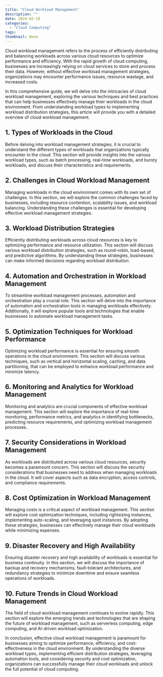 ```yaml
---
title: "Cloud Workload Management"
description: ""
date: 2024-02-19
categories:
  - "Cloud Computing"
tags:
thumbnail: None
---
```


<p>Cloud workload management refers to the process of efficiently distributing and balancing workloads across various cloud resources to optimize performance and efficiency. With the rapid growth of cloud computing, businesses are increasingly relying on cloud services to store and process their data. However, without effective workload management strategies, organizations may encounter performance issues, resource wastage, and increased costs.</p>

<p>In this comprehensive guide, we will delve into the intricacies of cloud workload management, exploring the various techniques and best practices that can help businesses effectively manage their workloads in the cloud environment. From understanding workload types to implementing workload distribution strategies, this article will provide you with a detailed overview of cloud workload management.</p>

<h2>1. Types of Workloads in the Cloud</h2>
<p>Before delving into workload management strategies, it is crucial to understand the different types of workloads that organizations typically encounter in the cloud. This section will provide insights into the various workload types, such as batch processing, real-time workloads, and bursty workloads, and discuss their characteristics and requirements.</p>

<h2>2. Challenges in Cloud Workload Management</h2>
<p>Managing workloads in the cloud environment comes with its own set of challenges. In this section, we will explore the common challenges faced by businesses, including resource contention, scalability issues, and workload balancing. Understanding these challenges is essential for developing effective workload management strategies.</p>

<h2>3. Workload Distribution Strategies</h2>
<p>Efficiently distributing workloads across cloud resources is key to optimizing performance and resource utilization. This section will discuss various workload distribution strategies, such as round-robin, load-based, and predictive algorithms. By understanding these strategies, businesses can make informed decisions regarding workload distribution.</p>

<h2>4. Automation and Orchestration in Workload Management</h2>
<p>To streamline workload management processes, automation and orchestration play a crucial role. This section will delve into the importance of automation and orchestration tools in managing workloads effectively. Additionally, it will explore popular tools and technologies that enable businesses to automate workload management tasks.</p>

<h2>5. Optimization Techniques for Workload Performance</h2>
<p>Optimizing workload performance is essential for ensuring smooth operations in the cloud environment. This section will discuss various techniques, such as vertical and horizontal scaling, caching, and data partitioning, that can be employed to enhance workload performance and minimize latency.</p>

<h2>6. Monitoring and Analytics for Workload Management</h2>
<p>Monitoring and analytics are crucial components of effective workload management. This section will explore the importance of real-time monitoring, performance metrics, and analytics in identifying bottlenecks, predicting resource requirements, and optimizing workload management processes.</p>

<h2>7. Security Considerations in Workload Management</h2>
<p>As workloads are distributed across various cloud resources, security becomes a paramount concern. This section will discuss the security considerations that businesses need to address when managing workloads in the cloud. It will cover aspects such as data encryption, access controls, and compliance requirements.</p>

<h2>8. Cost Optimization in Workload Management</h2>
<p>Managing costs is a critical aspect of workload management. This section will explore cost optimization techniques, including rightsizing instances, implementing auto-scaling, and leveraging spot instances. By adopting these strategies, businesses can effectively manage their cloud workloads while minimizing expenses.</p>

<h2>9. Disaster Recovery and High Availability</h2>
<p>Ensuring disaster recovery and high availability of workloads is essential for business continuity. In this section, we will discuss the importance of backup and recovery mechanisms, fault-tolerant architectures, and redundancy strategies to minimize downtime and ensure seamless operations of workloads.</p>

<h2>10. Future Trends in Cloud Workload Management</h2>
<p>The field of cloud workload management continues to evolve rapidly. This section will explore the emerging trends and technologies that are shaping the future of workload management, such as serverless computing, edge computing, and AI-driven workload optimization.</p>

<p>In conclusion, effective cloud workload management is paramount for businesses aiming to optimize performance, efficiency, and cost-effectiveness in the cloud environment. By understanding the diverse workload types, implementing efficient distribution strategies, leveraging automation tools, and considering security and cost optimization, organizations can successfully manage their cloud workloads and unlock the full potential of cloud computing.</p>